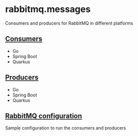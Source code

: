 # rabbitmq.messages

Consumers and producers for RabbitMQ in different platforms

## [Consumers](./consumers/README.md)

- Go
- Spring Boot
- Quarkus

## [Producers](./producers/README.md)

- Go
- Spring Boot
- Quarkus

## [RabbitMQ configuration](./rabbitmq/README.md)

Sample configuration to run the consumers and producers

